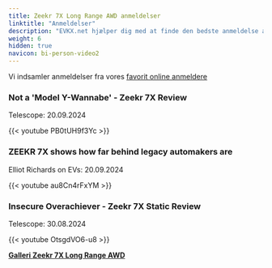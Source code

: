 ```yaml
---
title: Zeekr 7X Long Range AWD anmeldelser
linktitle: "Anmeldelser"
description: "EVKX.net hjælper dig med at finde den bedste anmeldelse af denne model."
weight: 6
hidden: true
navicon: bi-person-video2
---
```

Vi indsamler anmeldelser fra vores [favorit online anmeldere](../../../../../guides/evreviewers/)

<div class="container text-center shadow p-2 pe-4 mb-5 bg-body-tertiary rounded border">
<h3>Not a 'Model Y-Wannabe' - Zeekr 7X Review</h3>
<p>Telescope: 20.09.2024</p>

{{< youtube PB0tUH9f3Yc >}}

</div>
<div class="container text-center shadow p-2 pe-4 mb-5 bg-body-tertiary rounded border">
<h3>ZEEKR 7X shows how far behind legacy automakers are</h3>
<p>Elliot Richards on EVs: 20.09.2024</p>

{{< youtube au8Cn4rFxYM >}}

</div>
<div class="container text-center shadow p-2 pe-4 mb-5 bg-body-tertiary rounded border">
<h3>Insecure Overachiever - Zeekr 7X Static Review</h3>
<p>Telescope: 30.08.2024</p>

{{< youtube OtsgdVO6-u8 >}}

</div>
<div class="mt-3 mb-3">
<a href="../gallery/" class="text-decoration-none text-black">
<strong><i class="bi-arrow-left"></i>Galleri  </strong>
</a>
<a href="../" class="text-decoration-none text-black float-end">
<strong>Zeekr 7X Long Range AWD <i class="bi-arrow-right"></i></strong>
</a>
</div>

